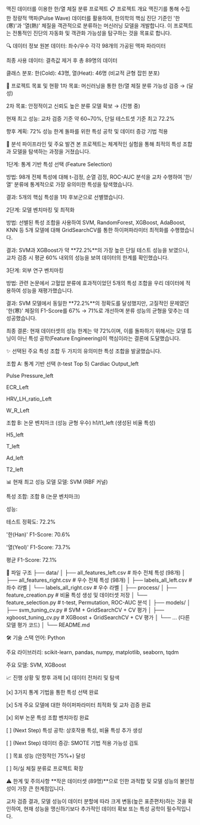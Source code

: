 맥진 데이터를 이용한 한/열 체질 분류 프로젝트
📋 프로젝트 개요
맥진기를 통해 수집한 정량적 맥파(Pulse Wave) 데이터를 활용하여, 한의학의 핵심 진단 기준인 '한(寒)'과 '열(熱)' 체질을 객관적으로 분류하는 머신러닝 모델을 개발합니다. 이 프로젝트는 전통적인 진단의 자동화 및 객관화 가능성을 탐구하는 것을 목표로 합니다.

🔍 데이터 정보
원본 데이터: 좌수/우수 각각 98개의 가공된 맥파 파라미터

최종 사용 데이터: 결측값 제거 후 총 89명의 데이터

클래스 분포: 한(Cold): 43명, 열(Heat): 46명 (비교적 균형 잡힌 분포)

🎯 프로젝트 목표 및 현황
1차 목표: 머신러닝을 통한 한/열 체질 분류 가능성 검증 → (달성)

2차 목표: 안정적이고 신뢰도 높은 분류 모델 확보 → (진행 중)

현재 최고 성능: 교차 검증 기준 약 60~70%, 단일 테스트셋 기준 최고 72.2%

향후 계획: 72% 성능 한계 돌파를 위한 특성 공학 및 데이터 증강 기법 적용

🔧 분석 파이프라인 및 주요 발견
본 프로젝트는 체계적인 실험을 통해 최적의 특성 조합과 모델을 탐색하는 과정을 거쳤습니다.

1단계: 통계 기반 특성 선택 (Feature Selection)

방법: 98개 전체 특성에 대해 t-검정, 순열 검정, ROC-AUC 분석을 교차 수행하여 '한/열' 분류에 통계적으로 가장 유의미한 특성을 탐색했습니다.

결과: 5개의 핵심 특성을 1차 후보군으로 선별했습니다.

2단계: 모델 벤치마킹 및 최적화

방법: 선별된 특성 조합을 사용하여 SVM, RandomForest, XGBoost, AdaBoost, KNN 등 5개 모델에 대해 GridSearchCV를 통한 하이퍼파라미터 최적화를 수행했습니다.

결과: SVM과 XGBoost가 약 **72.2%**의 가장 높은 단일 테스트 성능을 보였으나, 교차 검증 시 평균 60% 내외의 성능을 보여 데이터의 한계를 확인했습니다.

3단계: 외부 연구 벤치마킹

방법: 관련 논문에서 고혈압 분류에 효과적이었던 5개의 특성 조합을 우리 데이터에 적용하여 성능을 재평가했습니다.

결과: SVM 모델에서 동일한 **72.2%**의 정확도를 달성했지만, 고질적인 문제였던 '한(寒)' 체질의 F1-Score를 67% → 71%로 개선하며 분류 성능의 균형을 맞추는 데 성공했습니다.

최종 결론: 현재 데이터셋의 성능 한계는 약 72%이며, 이를 돌파하기 위해서는 모델 튜닝이 아닌 특성 공학(Feature Engineering)이 핵심이라는 결론에 도달했습니다.

✨ 선택된 주요 특성 조합
두 가지의 유의미한 특성 조합을 발굴했습니다.

조합 A: 통계 기반 선택 (t-test Top 5)
Cardiac Output_left

Pulse Pressure_left

ECR_Left

HRV_LH_ratio_Left

W_R_Left

조합 B: 논문 벤치마크 (성능 균형 우수)
h1/t1_left (생성된 비율 특성)

H5_left

T_left

Ad_left

T2_left

📊 현재 최고 성능 모델
모델: SVM (RBF 커널)

특성 조합: 조합 B (논문 벤치마크)

성능:

테스트 정확도: 72.2%

'한(Han)' F1-Score: 70.6%

'열(Yeol)' F1-Score: 73.7%

평균 F1-Score: 72.1%

📁 파일 구조
├── data/
│   ├── all_features_left.csv       # 좌수 전체 특성 (98개)
│   ├── all_features_right.csv      # 우수 전체 특성 (98개)
│   ├── labels_all_left.csv         # 좌수 라벨
│   └── labels_all_right.csv        # 우수 라벨
│
├── process/
│   ├── feature_creation.py         # 비율 특성 생성 및 데이터셋 저장
│   └── feature_selection.py        # t-test, Permutation, ROC-AUC 분석
│
├── models/
│   ├── svm_tuning_cv.py            # SVM + GridSearchCV + CV 평가
│   ├── xgboost_tuning_cv.py        # XGBoost + GridSearchCV + CV 평가
│   └── ... (다른 모델 평가 코드)
│
└── README.md

🛠️ 기술 스택
언어: Python

주요 라이브러리: scikit-learn, pandas, numpy, matplotlib, seaborn, tqdm

주요 모델: SVM, XGBoost

📈 진행 상황 및 향후 과제
[x] 데이터 전처리 및 탐색

[x] 3가지 통계 기법을 통한 특성 선택 완료

[x] 5개 주요 모델에 대한 하이퍼파라미터 최적화 및 교차 검증 완료

[x] 외부 논문 특성 조합 벤치마킹 완료

[ ] (Next Step) 특성 공학: 상호작용 특성, 비율 특성 추가 생성

[ ] (Next Step) 데이터 증강: SMOTE 기법 적용 가능성 검토

[ ] 목표 성능 (안정적인 75%+) 달성

[ ] 허/실 체질 분류로 프로젝트 확장

⚠️ 한계 및 주의사항
**작은 데이터셋 (89명)**으로 인한 과적합 및 모델 성능의 불안정성이 가장 큰 한계점입니다.

교차 검증 결과, 모델 성능이 데이터 분할에 따라 크게 변동(높은 표준편차)하는 것을 확인하여, 현재 성능을 맹신하기보다 추가적인 데이터 확보 또는 특성 공학이 필수적입니다.